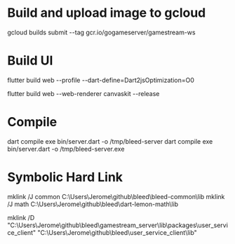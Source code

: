 # Build and upload image to gcloud
gcloud builds submit --tag gcr.io/gogameserver/gamestream-ws

# Build UI
flutter build web --profile --dart-define=Dart2jsOptimization=O0

flutter build web --web-renderer canvaskit --release

# Compile
dart compile exe bin/server.dart -o /tmp/bleed-server
dart compile exe bin/server.dart -o /tmp/bleed-server.exe

# Symbolic Hard Link
mklink /J common C:\Users\Jerome\github\bleed\bleed-common\lib
mklink /J math C:\Users\Jerome\github\bleed\dart-lemon-math\lib

mklink /D "C:\Users\Jerome\github\bleed\gamestream_server\lib\packages\user_service_client" "C:\Users\Jerome\github\bleed\user_service_client\lib"

